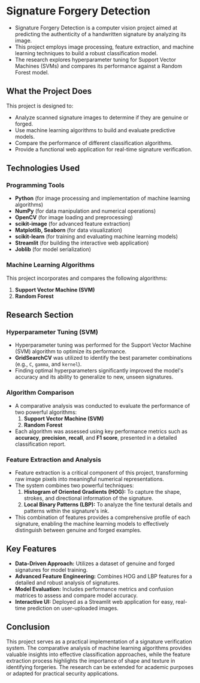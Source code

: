 # Signature Forgery Detection

-   Signature Forgery Detection is a computer vision project aimed at predicting the authenticity of a handwritten signature by analyzing its image.
-   This project employs image processing, feature extraction, and machine learning techniques to build a robust classification model.
-   The research explores hyperparameter tuning for Support Vector Machines (SVMs) and compares its performance against a Random Forest model.

## What the Project Does

This project is designed to:
-   Analyze scanned signature images to determine if they are genuine or forged.
-   Use machine learning algorithms to build and evaluate predictive models.
-   Compare the performance of different classification algorithms.
-   Provide a functional web application for real-time signature verification.

## Technologies Used

### Programming Tools
-   **Python** (for image processing and implementation of machine learning algorithms)
-   **NumPy** (for data manipulation and numerical operations)
-   **OpenCV** (for image loading and preprocessing)
-   **scikit-image** (for advanced feature extraction)
-   **Matplotlib, Seaborn** (for data visualization)
-   **scikit-learn** (for training and evaluating machine learning models)
-   **Streamlit** (for building the interactive web application)
-   **Joblib** (for model serialization)

### Machine Learning Algorithms
This project incorporates and compares the following algorithms:
1.  **Support Vector Machine (SVM)**
2.  **Random Forest**

## Research Section

### Hyperparameter Tuning (SVM)
-   Hyperparameter tuning was performed for the Support Vector Machine (SVM) algorithm to optimize its performance.
-   **GridSearchCV** was utilized to identify the best parameter combinations (e.g., `C`, `gamma`, and `kernel`).
-   Finding optimal hyperparameters significantly improved the model's accuracy and its ability to generalize to new, unseen signatures.

### Algorithm Comparison
-   A comparative analysis was conducted to evaluate the performance of two powerful algorithms:
    1.  **Support Vector Machine (SVM)**
    2.  **Random Forest**
-   Each algorithm was assessed using key performance metrics such as **accuracy**, **precision**, **recall**, and **F1 score**, presented in a detailed classification report.

### Feature Extraction and Analysis
-   Feature extraction is a critical component of this project, transforming raw image pixels into meaningful numerical representations.
-   The system combines two powerful techniques:
    1.  **Histogram of Oriented Gradients (HOG):** To capture the shape, strokes, and directional information of the signature.
    2.  **Local Binary Patterns (LBP):** To analyze the fine textural details and patterns within the signature's ink.
-   This combination of features provides a comprehensive profile of each signature, enabling the machine learning models to effectively distinguish between genuine and forged examples.

## Key Features

-   **Data-Driven Approach:** Utilizes a dataset of genuine and forged signatures for model training.
-   **Advanced Feature Engineering:** Combines HOG and LBP features for a detailed and robust analysis of signatures.
-   **Model Evaluation:** Includes performance metrics and confusion matrices to assess and compare model accuracy.
-   **Interactive UI:** Deployed as a Streamlit web application for easy, real-time prediction on user-uploaded images.

## Conclusion

This project serves as a practical implementation of a signature verification system. The comparative analysis of machine learning algorithms provides valuable insights into effective classification approaches, while the feature extraction process highlights the importance of shape and texture in identifying forgeries. The research can be extended for academic purposes or adapted for practical security applications.
